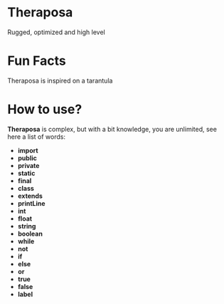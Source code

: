 # Theraposa
Rugged, optimized and high level

# Fun Facts
Theraposa is inspired on a tarantula

# How to use?
**Theraposa** is complex, but with a bit knowledge, you are unlimited, see here a list of words:
- **import**
- **public**
- **private**
- **static**
- **final**
- **class**
- **extends**
- **printLine**
- **int**
- **float**
- **string**
- **boolean**
- **while**
- **not**
- **if**
- **else**
- **or**
- **true**
- **false**
- **label**
